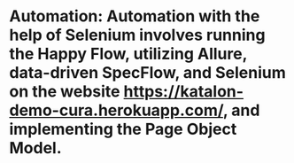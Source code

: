 # Automation: Automation with the help of Selenium involves running the Happy Flow, utilizing Allure, data-driven SpecFlow, and Selenium on the website https://katalon-demo-cura.herokuapp.com/, and implementing the Page Object Model.
